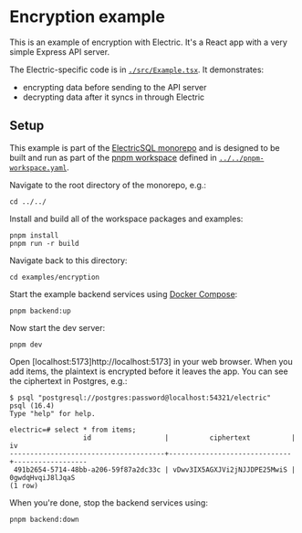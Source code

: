 
# Encryption example

This is an example of encryption with Electric. It's a React app with a very simple Express API server.

The Electric-specific code is in [`./src/Example.tsx`](./src/Example.tsx). It demonstrates:

- encrypting data before sending to the API server
- decrypting data after it syncs in through Electric

## Setup

This example is part of the [ElectricSQL monorepo](../..) and is designed to be built and run as part of the [pnpm workspace](https://pnpm.io/workspaces) defined in [`../../pnpm-workspace.yaml`](../../pnpm-workspace.yaml).

Navigate to the root directory of the monorepo, e.g.:

```shell
cd ../../
```

Install and build all of the workspace packages and examples:

```shell
pnpm install
pnpm run -r build
```

Navigate back to this directory:

```shell
cd examples/encryption
```

Start the example backend services using [Docker Compose](https://docs.docker.com/compose/):

```shell
pnpm backend:up
```

Now start the dev server:

```shell
pnpm dev
```

Open [localhost:5173]http://localhost:5173] in your web browser. When you add items, the plaintext is encrypted before it leaves the app. You can see the ciphertext in Postgres, e.g.:

```console
$ psql "postgresql://postgres:password@localhost:54321/electric"
psql (16.4)
Type "help" for help.

electric=# select * from items;
                  id                  |          ciphertext          |        iv
--------------------------------------+------------------------------+------------------
 491b2654-5714-48bb-a206-59f87a2dc33c | vDwv3IX5AGXJVi2jNJJDPE25MwiS | 0gwdqHvqiJ8lJqaS
(1 row)
```

When you're done, stop the backend services using:

```shell
pnpm backend:down
```